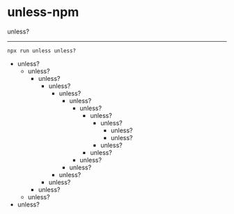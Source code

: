 # unless-npm

unless?

---

```
npx run unless unless?
```

- unless?
  - unless?
    - unless?
      - unless?
        - unless?
          - unless?
            - unless?
              - unless?
                - unless?
                  - unless?
                  - unless?
                - unless?
              - unless?
            - unless?
          - unless?
        - unless?
      - unless?
    - unless?
  - unless?
- unless?